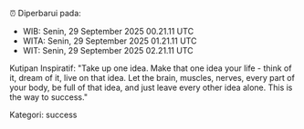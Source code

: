 ⏰ Diperbarui pada:
- WIB: Senin, 29 September 2025 00.21.11 UTC
- WITA: Senin, 29 September 2025 01.21.11 UTC
- WIT: Senin, 29 September 2025 02.21.11 UTC

Kutipan Inspiratif:
"Take up one idea. Make that one idea your life - think of it, dream of it, live on that idea. Let the brain, muscles, nerves, every part of your body, be full of that idea, and just leave every other idea alone. This is the way to success."


Kategori: success

